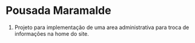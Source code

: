 # Pousada Maramalde

1. Projeto para implementação de uma area administrativa para troca de informações na home do site.
